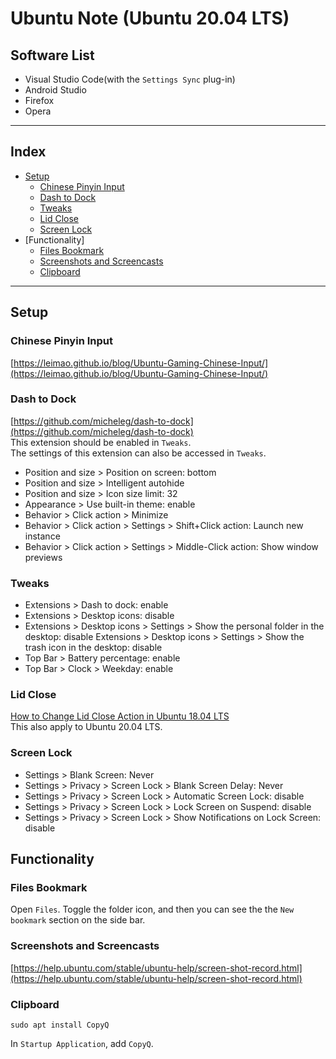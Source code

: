 # Ubuntu Note (Ubuntu 20.04 LTS)

## Software List
* Visual Studio Code(with the `Settings Sync` plug-in)
* Android Studio
* Firefox
* Opera

***

## Index
* [Setup](#setup)
  * [Chinese Pinyin Input](#chinese-pinyin-input)
  * [Dash to Dock](#dash-to-dock)
  * [Tweaks](#tweaks)
  * [Lid Close](#lid-close)
  * [Screen Lock](#screen-lock)
* [Functionality]
  * [Files Bookmark](#files-bookmark)
  * [Screenshots and Screencasts](#screenshots-and-screencasts)
  * [Clipboard](#clipboard)
***

## Setup
### Chinese Pinyin Input
[https://leimao.github.io/blog/Ubuntu-Gaming-Chinese-Input/](https://leimao.github.io/blog/Ubuntu-Gaming-Chinese-Input/)
### Dash to Dock
[https://github.com/micheleg/dash-to-dock](https://github.com/micheleg/dash-to-dock) </br>
This extension should be enabled in `Tweaks`. </br>
The settings of this extension can also be accessed in `Tweaks`.
* Position and size > Position on screen: bottom
* Position and size > Intelligent autohide
* Position and size > Icon size limit: 32
* Appearance > Use built-in theme: enable
* Behavior > Click action > Minimize
* Behavior > Click action > Settings > Shift+Click action: Launch new instance
* Behavior > Click action > Settings > Middle-Click action: Show window previews
### Tweaks
* Extensions > Dash to dock: enable
* Extensions > Desktop icons: disable
* Extensions > Desktop icons > Settings > Show the personal folder in the desktop: disable
  Extensions > Desktop icons > Settings > Show the trash icon in the desktop: disable
* Top Bar > Battery percentage: enable
* Top Bar > Clock > Weekday: enable
### Lid Close
[How to Change Lid Close Action in Ubuntu 18.04 LTS](https://tipsonubuntu.com/2018/04/28/change-lid-close-action-ubuntu-18-04-lts/) </br>
This also apply to Ubuntu 20.04 LTS.
### Screen Lock
* Settings > Blank Screen: Never
* Settings > Privacy > Screen Lock > Blank Screen Delay: Never
* Settings > Privacy > Screen Lock > Automatic Screen Lock: disable
* Settings > Privacy > Screen Lock > Lock Screen on Suspend: disable
* Settings > Privacy > Screen Lock > Show Notifications on Lock Screen: disable

## Functionality
### Files Bookmark
Open `Files`. Toggle the folder icon, and then you can see the the `New bookmark` section on the side bar.
### Screenshots and Screencasts
[https://help.ubuntu.com/stable/ubuntu-help/screen-shot-record.html](https://help.ubuntu.com/stable/ubuntu-help/screen-shot-record.html)
### Clipboard
```
sudo apt install CopyQ
```
In `Startup Application`, add `CopyQ`.